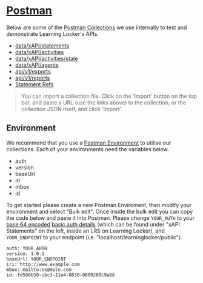 ---
---

# [Postman](https://www.getpostman.com)

Below are some of the [Postman Collections](https://www.getpostman.com/docs/collections) we use internally to test and demonstrate Learning Locker's APIs.

- [data/xAPI/statements](https://www.getpostman.com/collections/7a3452d868013026fef6)
- [data/xAPI/activities](https://www.getpostman.com/collections/680c14a7e5fcd028ae7f)
- [data/xAPI/activities/state](https://www.getpostman.com/collections/c6307884d177fbc684e6)
- [data/xAPI/agents](https://www.getpostman.com/collections/8f1ed1a786c2c61bf087)
- [api/v1/exports](https://www.getpostman.com/collections/66623276d9f0c88b06dd)
- [api/v1/reports](https://www.getpostman.com/collections/c6632fc8938c418492be)
- [Statement Refs](https://www.getpostman.com/collections/f013c230a91eefe7f9e3)

> You can import a collection file. Click on the 'Import' button on the top bar, and paste a URL (use the links above) to the collection, or the collection JSON itself, and click 'Import'.

## Environment
We recommend that you use a [Postman Environment](https://www.getpostman.com/docs/environments) to utilise our collections. Each of your environments need the variables below.

- auth
- version
- baseUrl
- iri
- mbox
- id

To get started please create a new Postman Enviroment, then modify your environment and select "Bulk edit". Once inside the bulk edit you can copy the code below and paste it into Postman. Please change `YOUR_AUTH` to your [base 64 encoded](https://www.base64encode.org/) [basic auth details](http://docs.learninglocker.net/statements/#basic-auth) (which can be found under "xAPI Statements" on the left, inside an LRS on Learning Locker), and `YOUR_ENDPOINT` to your endpoint (i.e. "localhost/learninglocker/public").

    auth: YOUR_AUTH
    version: 1.0.1
    baseUrl: YOUR_ENDPOINT
    iri: http://www.example.com
    mbox: mailto:ex@mple.com
    id: fd590b50-cbc3-11e4-8830-0800200c9a66